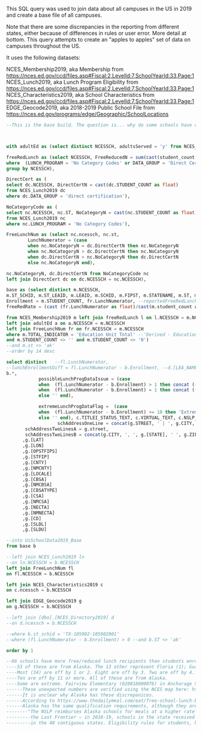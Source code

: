 This SQL query was used to join data about all campuses in the US in 2019 and create a base file of all campuses.

Note that there are some discrepancies in the reporting from different states, either because of differences in rules or user error. More detail at bottom.
This query attempts to create an "apples to apples" set of data on campuses throughout the US.

It uses the following datasets:

NCES_Membership2019, aka Membership from https://nces.ed.gov/ccd/files.asp#Fiscal:2,LevelId:7,SchoolYearId:33,Page:1
NCES_Lunch2019, aka Lunch Program Eligibility from https://nces.ed.gov/ccd/files.asp#Fiscal:2,LevelId:7,SchoolYearId:33,Page:1
NCES_Characteristics2019, aka School Characteristics from https://nces.ed.gov/ccd/files.asp#Fiscal:2,LevelId:7,SchoolYearId:33,Page:1
EDGE_Geocode2019, aka 2018-2019 Public School File from https://nces.ed.gov/programs/edge/Geographic/SchoolLocations


```sql
--This is the base build. The question is... why do some schools have over a 100% free/reduced lunch rate? Should we just use the direct cert if a campus has both?



with adultEd as (select distinct NCESSCH, adultsServed = 'y' from NCES_Membership2019 where grade	= 'Adult Education' and STUDENT_COUNT <> '' and STUDENT_COUNT <> '0'),

freeRedLunch as (select NCESSCH, FreeReducedN = sum(cast(student_count as int)) from Engage.[dbo].[NCES_Lunch2019]
where  (LUNCH_PROGRAM = 'No Category Codes' or DATA_GROUP = 'Direct Certification')
group by NCESSCH),

DirectCert as (
select dc.NCESSCH, DirectCertN = cast(dc.STUDENT_COUNT as float)
from NCES_Lunch2019 dc
where dc.DATA_GROUP = 'direct certification'),

NoCategoryCode as (
select nc.NCESSCH, nc.ST, NoCategoryN = cast(nc.STUDENT_COUNT as float)
from NCES_Lunch2019 nc
where nc.LUNCH_PROGRAM = 'No Category Codes'),

FreeLunchNum as (select nc.ncessch, nc.st,
		LunchNumerator = (case
		when nc.NoCategoryN = dc.DirectCertN then nc.NoCategoryN
		when nc.NoCategoryN > dc.DirectCertN then nc.NoCategoryN
		when dc.DirectCertN > nc.NoCategoryN then dc.DirectCertN
		else nc.NoCategoryN end),

nc.NoCategoryN, dc.DirectCertN from NoCategoryCode nc
left join DirectCert dc on dc.NCESSCH = nc.NCESSCH),

base as (select distinct m.NCESSCH,  
m.ST_SCHID, m.ST_LEAID, m.LEAID, m.SCHID, m.FIPST, m.STATENAME, m.ST, m.SCH_NAME, 
Enrollment = m.STUDENT_COUNT, fr.LunchNumerator, --reportedFreeRedLunch = l.FreeReducedN,
freeRedRate = (cast (fr.LunchNumerator as float)/cast(m.student_count as float)), a.adultsServed

from NCES_Membership2019 m left join freeRedLunch l on l.NCESSCH = m.NCESSCH 
left join adultEd a on a.NCESSCH = m.NCESSCH
left join FreeLunchNum fr on fr.NCESSCH = m.NCESSCH
where m.TOTAL_INDICATOR = 'Education Unit Total' --'Derived - Education Unit Total minus Adult Education Count'
and m.STUDENT_COUNT <> '' and m.STUDENT_COUNT <> '0')
--and m.st <> 'ak'
--order by 14 desc

select distinct   --fl.LunchNumerator,
--lunchEnrollmentDiff = fl.LunchNumerator - b.Enrollment, --d.[LEA_NAME],
b.*, 
			possibleLunchProgDataIssue = (case
			when  (fl.LunchNumerator - b.Enrollment) > 1 then concat ((fl.LunchNumerator - b.Enrollment), ' more free lunches than students')
			when  (fl.LunchNumerator - b.Enrollment) = 1 then concat ((fl.LunchNumerator - b.Enrollment), ' more free lunch than students')
			else '' end), 

			extremeLunchProgDataFlag =  (case
			when  (fl.LunchNumerator - b.Enrollment) >= 10 then 'Extreme 10+'
			else '' end), c.TITLEI_STATUS_TEXT, c.VIRTUAL_TEXT, c.NSLP_STATUS_TEXT, c.SHARED_TIME,
				   schAddressOneLine = concat(g.STREET, ' | ', g.CITY, ', ', g.[STATE], ' ', g.ZIP),
	   schAddressTwoLinesA = g.street,
	   schAddressTwoLinesB = concat(g.CITY, ', ', g.[STATE], ' ', g.ZIP)
	  ,g.[LAT]
      ,g.[LON]
      ,g.[OPSTFIPS]
      ,g.[STFIP]
      ,g.[CNTY]
      ,g.[NMCNTY]
      ,g.[LOCALE]
      ,g.[CBSA]
      ,g.[NMCBSA]
      ,g.[CBSATYPE]
      ,g.[CSA]
      ,g.[NMCSA]
      ,g.[NECTA]
      ,g.[NMNECTA]
      ,g.[CD]
      ,g.[SLDL]
      ,g.[SLDU]

--into UsSchoolData2019_Base
from base b 

--left join NCES_Lunch2019 ln
--on ln.NCESSCH = b.NCESSCH
left join FreeLunchNum fl
on fl.NCESSCH = b.NCESSCH

left join NCES_Characteristics2019 c
on c.ncessch = b.NCESSCH

left join EDGE_Geocode2019 g
on g.NCESSCH = b.NCESSCH

--left join [dbo].[NCES_Directory2019] d
--on d.ncessch = b.NCESSCH

--where b.st_schid = 'TX-105902-105902001'
--where (fl.LunchNumerator - b.Enrollment) > 0 --and b.ST <> 'ak'

order by 1

--66 schools have more free/reduced lunch recipients than students enrolled.
----53 of these are from Alaska. The 13 other represent Floria (1); Guam (2); Utah (8); and Washington (2)
----Most (34) are off by 1 or 2. Eight are off by 3. Two are off by 4. Twelve are off by between 5 and 9.
----Ten are off by 11 or more. All of these are from Alaska.
----Some are extreme. Fairview Elementary (020018000076) in Anchorage School District is over by 113.
------These unexpected numbers are verified using the NCES map here: https://data-nces.opendata.arcgis.com/datasets/public-school-characteristics-2018-19?geometry=159.474%2C62.072%2C-140.760%2C68.471&orderBy=OBJECTID&orderByAsc=false&selectedAttribute=LEAID
------It is unclear why Alaska has these discrepanices. 
------According to https://www.thedailymeal.com/eat/free-school-lunch-breakfast-every-state/slide-7, 
------Alaska has the same qualification requirements, although they are reimbursed more per meal due to the cost of food
--------"The NSLP reimburses Alaska schools for meals at a higher rate than any other state because of higher food costs on 
---------the Last Frontier — in 2018-19, schools in the state received $5.38 for each free meal served, as compared to $3.31 
---------in the 48 contiguous states. Eligibility rules for students, however, match the federal standard."
```
